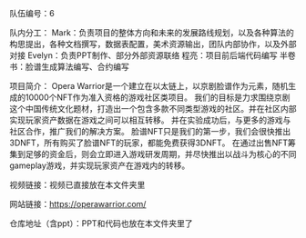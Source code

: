 队伍编号：6

队内分工：
Mark：负责项目的整体方向和未来的发展路线规划，以及各种算法的构思提出，各种文档撰写，数据表配置，美术资源输出，团队内部协作，以及外部对接
Evelyn：负责PPT制作、部分外部资源联络
程亮：项目前后端代码编写
半卷书：脸谱生成算法编写、合约编写

项目简介：
Opera Warrior是一个建立在以太链上，以京剧脸谱作为元素，随机生成的10000个NFT作为准入资格的游戏社区类项目。
我们的目标是力求围绕京剧这个中国传统文化题材，打造出一个包含多款不同类型游戏的社区。并在社区内部实现玩家资产数据在游戏之间可以相互转移。
并在实验成功后，与更多的游戏与社区合作，推广我们的解决方案。
脸谱NFT只是我们的第一步，我们会很快推出3DNFT，所有购买了脸谱NFT的玩家，都能免费获得3DNFT。
在通过出售NFT筹集到足够的资金后，则会立即进入游戏研发周期，并尽快推出以战斗为核心的不同gameplay游戏，并实现玩家资产在游戏内的转移。

视频链接：视频已直接放在本文件夹里

网站链接：https://operawarrior.com/

仓库地址（含ppt）：PPT和代码也放在本文件夹里了
